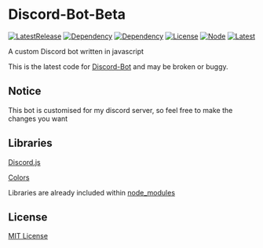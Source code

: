 # Discord-Bot-Beta

[![LatestRelease](https://img.shields.io/badge/Latest%20Release-v4.0.0-green)](https://github.com/kittypickles9982/Discord-Bot-Beta/) [![Dependency](https://img.shields.io/badge/Discord.JS-12.3.1-green)](https://github.com/discordjs/discord.js) [![Dependency](https://img.shields.io/badge/Colors-1.4.0-green)](https://www.npmjs.com/package/colors) [![License](https://img.shields.io/badge/license-MIT-green)](https://github.com/kittypickles9982/Discord-Bot/blob/master/LICENSE) [![Node](https://img.shields.io/badge/node-%3E%3D%2012.0.0-green)](https://nodejs.org/en/) [![Latest](https://img.shields.io/github/last-commit/kittypickles9982/Discord-Bot?color=green)](https://github.com/kittypickles9982/Discord-Bot)

A custom Discord bot written in javascript

This is the latest code for [Discord-Bot](https://github.com/kittypickles9982/Discord-Bot) and may be broken or buggy.
## Notice

This bot is customised for my discord server, so feel free to make the changes you want

## Libraries

[Discord.js](https://www.npmjs.com/package/discord.js)

[Colors](https://www.npmjs.com/package/colors)

Libraries are already included within [node_modules](https://github.com/kittypickles9982/Discord-Bot-Beta/tree/master/node_modules)

## License

[MIT License](https://github.com/kittypickles9982/Discord-Bot-Beta/blob/master/LICENSE)
